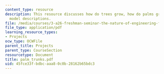 ```yaml
---
content_type: resource
description: This resource discusses how do trees grow, how do palms grow, and some
  model descriptions.
file: /media/courses/3-a26-freshman-seminar-the-nature-of-engineering-fall-2005/45fce33fbdbcaaa80c0b28162b65bdc3_palm_trunks.pdf
file_type: application/pdf
learning_resource_types:
- Projects
ocw_type: OCWFile
parent_title: Projects
parent_type: CourseSection
resourcetype: Document
title: palm_trunks.pdf
uid: 45fce33f-bdbc-aaa8-0c0b-28162b65bdc3
---
```

